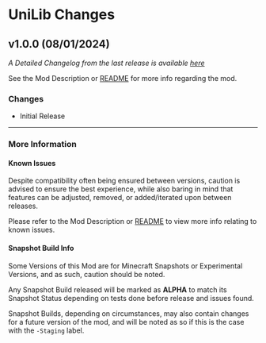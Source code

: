 # UniLib Changes

## v1.0.0 (08/01/2024)

_A Detailed Changelog from the last release is
available [here](https://gitlab.com/CDAGaming/UniLib/-/compare/release%2Fv1.0.0...release%2Fv1.0.0)_

See the Mod Description or [README](https://gitlab.com/CDAGaming/UniLib) for more info regarding the mod.

### Changes

* Initial Release

___

### More Information

#### Known Issues

Despite compatibility often being ensured between versions,
caution is advised to ensure the best experience, while also baring in mind that features can be adjusted, removed, or
added/iterated upon between releases.

Please refer to the Mod Description or [README](https://gitlab.com/CDAGaming/UniLib) to view more info relating
to known issues.

#### Snapshot Build Info

Some Versions of this Mod are for Minecraft Snapshots or Experimental Versions, and as such, caution should be noted.

Any Snapshot Build released will be marked as **ALPHA** to match its Snapshot Status depending on tests done before
release
and issues found.

Snapshot Builds, depending on circumstances, may also contain changes for a future version of the mod, and will be noted
as so if this is the case with the `-Staging` label.
